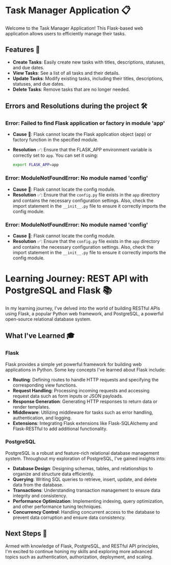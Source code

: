 # Task Manager Application 📋

Welcome to the Task Manager Application! This Flask-based web application allows users to efficiently manage their tasks.

## Features 🚀

- **Create Tasks**: Easily create new tasks with titles, descriptions, statuses, and due dates.
- **View Tasks**: See a list of all tasks and their details.
- **Update Tasks**: Modify existing tasks, including their titles, descriptions, statuses, and due dates.
- **Delete Tasks**: Remove tasks that are no longer needed.

## Errors and Resolutions during the project 🛠️

### Error: Failed to find Flask application or factory in module 'app'

- **Cause** 🚨: Flask cannot locate the Flask application object (app) or factory function in the specified module.
- **Resolution** ✅: Ensure that the FLASK_APP environment variable is correctly set to `app`. You can set it using:

  ```bash
  export FLASK_APP=app
  ```

### Error: ModuleNotFoundError: No module named 'config'

- **Cause** 🚨: Flask cannot locate the config module.
- **Resolution** ✅: Ensure that the `config.py` file exists in the `app` directory and contains the necessary configuration settings. Also, check the import statement in the `__init__.py` file to ensure it correctly imports the config module.

### Error: ModuleNotFoundError: No module named 'config'

- **Cause** 🚨: Flask cannot locate the config module.
- **Resolution** ✅: Ensure that the `config.py` file exists in the `app` directory and contains the necessary configuration settings. Also, check the import statement in the `__init__.py` file to ensure it correctly imports the config module.

# Learning Journey: REST API with PostgreSQL and Flask 📚

In my learning journey, I've delved into the world of building RESTful APIs using Flask, a popular Python web framework, and PostgreSQL, a powerful open-source relational database system.

## What I've Learned 🎓

### Flask

Flask provides a simple yet powerful framework for building web applications in Python. Some key concepts I've learned about Flask include:

- **Routing**: Defining routes to handle HTTP requests and specifying the corresponding view functions.
- **Request Handling**: Processing incoming requests and accessing request data such as form inputs or JSON payloads.
- **Response Generation**: Generating HTTP responses to return data or render templates.
- **Middleware**: Utilizing middleware for tasks such as error handling, authentication, and logging.
- **Extensions**: Integrating Flask extensions like Flask-SQLAlchemy and Flask-RESTful to add additional functionality.

### PostgreSQL

PostgreSQL is a robust and feature-rich relational database management system. Throughout my exploration of PostgreSQL, I've gained insights into:

- **Database Design**: Designing schemas, tables, and relationships to organize and structure data efficiently.
- **Querying**: Writing SQL queries to retrieve, insert, update, and delete data from the database.
- **Transactions**: Understanding transaction management to ensure data integrity and consistency.
- **Performance Optimization**: Implementing indexing, query optimization, and other performance tuning techniques.
- **Concurrency Control**: Handling concurrent access to the database to prevent data corruption and ensure data consistency.

## Next Steps 🚀

Armed with knowledge of Flask, PostgreSQL, and RESTful API principles, I'm excited to continue honing my skills and exploring more advanced topics such as authentication, authorization, deployment, and scaling.






